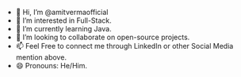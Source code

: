 - 👋 Hi, I’m @amitvermaofficial
- 👀 I’m interested in Full-Stack.
- 🌱 I’m currently learning Java.
- 💞️ I’m looking to collaborate on open-source projects.
- 📫 Feel Free to connect me through LinkedIn or other Social Media mention above.
- 😄 Pronouns: He/Him.
  

<!---
amitvermaofficial/amitvermaofficial is a ✨ special ✨ repository because its `README.md` (this file) appears on your GitHub profile.
You can click the Preview link to take a look at your changes.
--->
